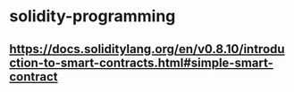 # solidity-programming

## https://docs.soliditylang.org/en/v0.8.10/introduction-to-smart-contracts.html#simple-smart-contract
